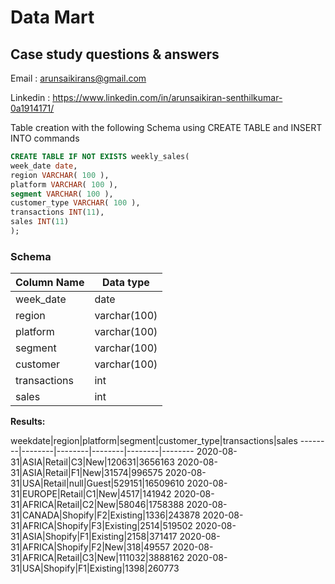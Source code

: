 # Data Mart #
## Case study questions & answers ##
Email : arunsaikirans@gmail.com

Linkedin : https://www.linkedin.com/in/arunsaikiran-senthilkumar-0a1914171/

  Table creation with the following Schema using CREATE TABLE and INSERT INTO commands
````sql
CREATE TABLE IF NOT EXISTS weekly_sales(
week_date date,
region VARCHAR( 100 ),
platform VARCHAR( 100 ),
segment VARCHAR( 100 ),
customer_type VARCHAR( 100 ),
transactions INT(11),
sales INT(11)
);
````
### Schema ###
Column Name  | Data type
------------- | -------------
week_date  | date
region  | varchar(100)
platform | varchar(100)
segment | varchar(100)
customer | varchar(100)
transactions | int
sales | int

**Results:**

weekdate|region|platform|segment|customer_type|transactions|sales
--------|--------|--------|--------|--------|--------
2020-08-31|ASIA|Retail|C3|New|120631|3656163
2020-08-31|ASIA|Retail|F1|New|31574|996575
2020-08-31|USA|Retail|null|Guest|529151|16509610
2020-08-31|EUROPE|Retail|C1|New|4517|141942
2020-08-31|AFRICA|Retail|C2|New|58046|1758388
2020-08-31|CANADA|Shopify|F2|Existing|1336|243878
2020-08-31|AFRICA|Shopify|F3|Existing|2514|519502
2020-08-31|ASIA|Shopify|F1|Existing|2158|371417
2020-08-31|AFRICA|Shopify|F2|New|318|49557
2020-08-31|AFRICA|Retail|C3|New|111032|3888162
2020-08-31|USA|Shopify|F1|Existing|1398|260773



